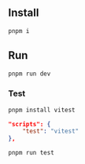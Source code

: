 ## Install

```bash
pnpm i
```

## Run

```bash
pnpm run dev
```

### Test

```bash
pnpm install vitest
```

```json
"scripts": {
    "test": "vitest"
},
```

```bash
pnpm run test
```